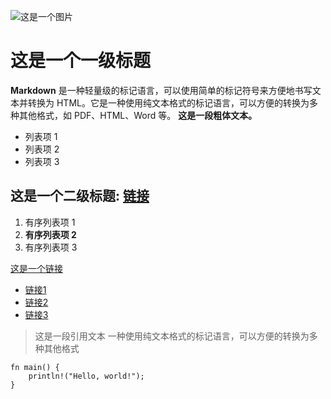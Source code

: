 ![这是一个图片](https://markdown.land/wp-content/uploads/2021/06/markdown-512px.png)

# 这是一个一级标题

**Markdown** 是一种轻量级的标记语言，可以使用简单的标记符号来方便地书写文本并转换为 HTML。它是一种使用纯文本格式的标记语言，可以方便的转换为多种其他格式，如 PDF、HTML、Word 等。
**这是一段粗体文本。**

- 列表项 1
- 列表项 2
- 列表项 3

## 这是一个二级标题: [链接](https://www.example.com)


1. 有序列表项 1
2. **有序列表项 2**
3. 有序列表项 3

[这是一个链接](https://www.example.com)

* [链接1](https://www.example.com)
* [链接2](https://www.example.com)
* [链接3](https://www.example.com)

> 这是一段引用文本
> 一种使用纯文本格式的标记语言，可以方便的转换为多种其他格式

```
fn main() {
    println!("Hello, world!");
}
```